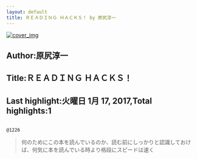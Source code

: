 ```yaml
---
layout: default
title: ＲＥＡＤＩＮＧ ＨＡＣＫＳ！ by 原尻淳一
---
```


[![cover_img](http://images-jp.amazon.com/images/P/B00979ORRM.09.MZZZZZZZ.jpg)](https://www.amazon.co.jp/dp/B00979ORRM)  
## Author:原尻淳一  
## Title:ＲＥＡＤＩＮＧ ＨＡＣＫＳ！  
## Last highlight:火曜日 1月 17, 2017,Total highlights:1  
```
  
@1226  
```
> 何のためにこの本を読んでいるのか、読む前にしっかりと認識しておけば、何気に本を読んでいる時より格段にスピードは速く  
```